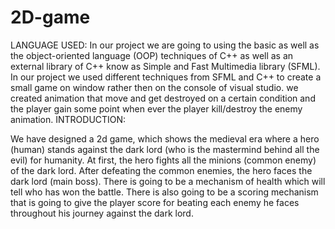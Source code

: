 # 2D-game
LANGUAGE USED:
  In our project we are going to using the basic as well as the object-oriented language (OOP) techniques of C++ as well as an external library of C++ know as Simple and Fast Multimedia library (SFML). In our project we used different techniques from SFML and C++ to create a small game on window rather then on the console of visual studio. we created animation that move and get destroyed on a certain condition and the player gain some point when ever the player kill/destroy the enemy animation.
INTRODUCTION:

   We have designed a 2d game, which shows the medieval era where a hero (human) stands against the dark lord (who is the mastermind behind all the evil) for humanity. At first, the hero fights all the minions (common enemy) of the dark lord. After defeating the common enemies, the hero faces the dark lord (main boss). There is going to be a mechanism of health which will tell who has won the battle. There is also going to be a scoring mechanism that is going to give the player score for beating each enemy he faces throughout his journey against the dark lord.
